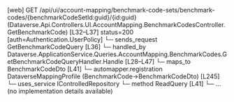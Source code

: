 [web] GET /api/ui/account-mapping/benchmark-code-sets/benchmark-codes/{benchmarkCodeSetId:guid}/{id:guid}  (Dataverse.Api.Controllers.UI.AccountMapping.BenchmarkCodesController.GetBenchmarkCode)  [L32–L37] status=200 [auth=Authentication.UserPolicy]
  └─ sends_request GetBenchmarkCodeQuery [L36]
    └─ handled_by Dataverse.ApplicationService.Queries.AccountMapping.BenchmarkCodes.GetBenchmarkCodeQueryHandler.Handle [L28–L47]
      └─ maps_to BenchmarkCodeDto [L41]
        └─ automapper.registration DataverseMappingProfile (BenchmarkCode->BenchmarkCodeDto) [L245]
      └─ uses_service IControlledRepository<BenchmarkCode>
        └─ method ReadQuery [L41]
          └─ ... (no implementation details available)

